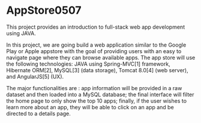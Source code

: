 # AppStore0507

This project provides an introduction to full-stack web app development using JAVA. 

In this project, we are going build a web application similar to the Google Play or Apple appstore with the goal of providing users with an easy to navigate page where they can browse available apps. The app store will use the following technologies: JAVA using Spring-MVC[1] framework, Hibernate ORM[2], MySQL[3] (data storage), Tomcat 8.0[4] (web server), and AngularJS[5] (UX).

The major functionalities are : 
app information will be provided in a raw dataset and then loaded into a MySQL database;
the final interface will filter the home page to only show the top 10 apps;
finally, if the user wishes to learn more about an app, they will be able to click on an app and be directed to a details page.
